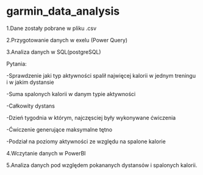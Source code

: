 # garmin_data_analysis
1.Dane zostały pobrane w pliku .csv

2.Przygotowanie danych w exelu (Power Query)

3.Analiza danych w SQL(postgreSQL)

Pytania:

-Sprawdzenie jaki typ aktywności spalił najwięcej kalorii w jednym treningu i w jakim dystansie

-Suma spalonych kalorii w danym typie aktywności

-Całkowity dystans

-Dzień tygodnia w którym, najczęsciej były wykonywane ćwiczenia

-Ćwiczenie generujące maksymalne tętno

-Podział na poziomy aktywności ze względu na spalone kalorie

4.Wczytanie danych w PowerBI

5.Analiza danych pod względem pokananych dystansów i spalonych kalorii.
